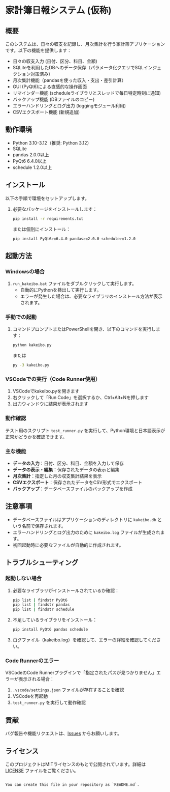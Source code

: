 # 家計簿日報システム (仮称)

## 概要
このシステムは、日々の収支を記録し、月次集計を行う家計簿アプリケーションです。以下の機能を提供します：

- 日々の収支入力 (日付、区分、科目、金額)
- SQLiteを利用したDBへのデータ保存（パラメータ化クエリでSQLインジェクション対策済み）
- 月次集計機能（pandasを使った収入・支出・差引計算）
- GUI (PyQt6)による直感的な操作画面
- リマインダー機能 (scheduleライブラリとスレッドで毎日特定時刻に通知)
- バックアップ機能 (DBファイルのコピー)
- エラーハンドリングとログ出力 (loggingモジュール利用)
- CSVエクスポート機能 (新規追加)

## 動作環境
- Python 3.10-3.12（推奨: Python 3.12）
- SQLite
- pandas 2.0.0以上
- PyQt6 6.4.0以上
- schedule 1.2.0以上

## インストール
以下の手順で環境をセットアップします。

1. 必要なパッケージをインストールします：
   ```sh
   pip install -r requirements.txt
   ```

   または個別にインストール：
   ```sh
   pip install PyQt6>=6.4.0 pandas>=2.0.0 schedule>=1.2.0
   ```

## 起動方法

### Windowsの場合
1. `run_kakeibo.bat` ファイルをダブルクリックして実行します。
   - 自動的にPythonを検出して実行します。
   - エラーが発生した場合は、必要なライブラリのインストール方法が表示されます。

### 手動での起動
1. コマンドプロンプトまたはPowerShellを開き、以下のコマンドを実行します：
   ```sh
   python kakeibo.py
   ```
   
   または
   
   ```sh
   py -3 kakeibo.py
   ```

### VSCodeでの実行（Code Runner使用）
1. VSCodeでkakeibo.pyを開きます
2. 右クリックして「Run Code」を選択するか、Ctrl+Alt+Nを押します
3. 出力ウィンドウに結果が表示されます

### 動作確認
テスト用のスクリプト `test_runner.py` を実行して、Python環境と日本語表示が正常かどうかを確認できます。

### 主な機能
- **データの入力**：日付、区分、科目、金額を入力して保存
- **データの表示・編集**：保存されたデータの表示と編集
- **月次集計**：指定した月の収支集計結果を表示
- **CSVエクスポート**：保存されたデータをCSV形式でエクスポート
- **バックアップ**：データベースファイルのバックアップを作成

## 注意事項
- データベースファイルはアプリケーションのディレクトリに `kakeibo.db` という名前で保存されます。
- エラーハンドリングとログ出力のために `kakeibo.log` ファイルが生成されます。
- 初回起動時に必要なファイルが自動的に作成されます。

## トラブルシューティング

### 起動しない場合
1. 必要なライブラリがインストールされているか確認：
   ```sh
   pip list | findstr PyQt6
   pip list | findstr pandas 
   pip list | findstr schedule
   ```

2. 不足しているライブラリをインストール：
   ```sh
   pip install PyQt6 pandas schedule
   ```

3. ログファイル（kakeibo.log）を確認して、エラーの詳細を確認してください。

### Code Runnerのエラー
VSCodeのCode Runnerプラグインで「指定されたパスが見つかりません」エラーが表示される場合：

1. `.vscode/settings.json` ファイルが存在することを確認
2. VSCodeを再起動
3. `test_runner.py` を実行して動作確認

## 貢献
バグ報告や機能リクエストは、[Issues](https://github.com/zapabob/kakeibo/issues) からお願いします。

## ライセンス
このプロジェクトはMITライセンスのもとで公開されています。詳細は [LICENSE](LICENSE) ファイルをご覧ください。
```

You can create this file in your repository as `README.md`.
